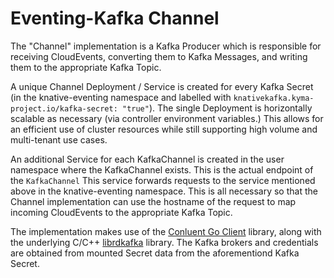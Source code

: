 # Eventing-Kafka Channel

The "Channel" implementation is a Kafka Producer which is responsible for 
receiving CloudEvents, converting them to Kafka Messages, and writing them 
to the appropriate Kafka Topic.  

A unique Channel Deployment / Service is created for every Kafka Secret (in 
the knative-eventing namespace and labelled with 
`knativekafka.kyma-project.io/kafka-secret: "true"`).  The single Deployment
is horizontally scalable as necessary (via controller environment variables.) This 
allows for an efficient use of cluster resources while still supporting high 
volume and multi-tenant use cases.

An additional Service for each KafkaChannel is created in the user namespace 
where the KafkaChannel exists.  This is the actual endpoint of the `KafkaChannel`
This service forwards requests to the service mentioned above in the 
knative-eventing namespace.  This is all necessary so that the Channel 
implementation can use the hostname of the request to map incoming CloudEvents 
to the appropriate Kafka Topic.   

The implementation makes use of the 
[Conluent Go Client](https://github.com/confluentinc/confluent-kafka-go)
library, along with the underlying C/C++ 
[librdkafka](https://github.com/edenhill/librdkafka) library. 
The Kafka brokers and credentials are obtained from mounted Secret data
from the aforementiond Kafka Secret. 
